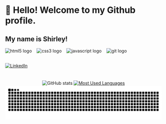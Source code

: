 # 👋 Hello! Welcome to my Github profile.
## My name is Shirley!

<div align="left">
  <img src="https://cdn.jsdelivr.net/gh/devicons/devicon/icons/html5/html5-original.svg" height="25" alt="html5 logo"  />
  <img width="8" />
  <img src="https://cdn.jsdelivr.net/gh/devicons/devicon/icons/css3/css3-original.svg" height="25" alt="css3 logo"  />
  <img width="8" />
  <img src="https://cdn.jsdelivr.net/gh/devicons/devicon/icons/javascript/javascript-plain.svg" height="25" alt="javascript logo"  />
  <img width="8" />
  <img src="https://cdn.jsdelivr.net/gh/devicons/devicon@latest/icons/git/git-original.svg" height="25" alt="git logo" />
  <img width="8" />
  
</div>
<br>

 [![LinkedIn](https://img.shields.io/badge/-LinkedIn-000?style=for-the-badge&logo=linkedin&logoColor=FF00F6&color:FFF)](https://www.linkedin.com/in/shirley-campos-a57a76325/)
#

<div style="text-align: center;" align="center">
  <img src="https://github-readme-stats-git-masterrstaa-rickstaa.vercel.app/api?username=Shirleyc11&hide_title=true&show_icons=true&include_all_commits=false&count_private=true&line_height=25&hide=issues&bg_color=000&title_color=FF00F6&text_color=FFF&border_radius=3&border_color=36123c&icon_color=FF00F6&theme=jolly" alt="GitHub stats">

  <a href="https://github.com/Shirleyc11/github-readme-stats">
    <img src="https://github-readme-stats-git-masterrstaa-rickstaa.vercel.app/api/top-langs/?username=Shirleyc11&line_height=10&card_width=290&layout=compact&hide_title=false&count_private=true&langs_count=4&show_icons=true&title_color=FF00F6&hide=html,scss,less&bg_color=000&text_color=8B8B8B&border_radius=3&border_color=561760&count_private=true" alt="Most Used Languages">
  </a>
</div>




<picture align="center">
  <source media="(prefers-color-scheme: dark)" srcset="https://raw.githubusercontent.com/Shirleyc11/Shirleyc11/output/github-contribution-grid-snake-dark.svg">
  <source media="(prefers-color-scheme: light)" srcset="https://raw.githubusercontent.com/Shirleyc11/Shirleyc11/output/github-contribution-grid-snake-dark.svg">
  <img align="center" alt="github contribution grid snake animation" src="https://raw.githubusercontent.com/Shirleyc11/Shirleyc11/output/github-contribution-grid-snake.svg">
</picture>

